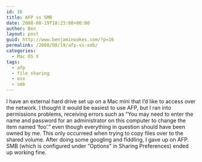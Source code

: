 ```yaml
---
id: 16
title: AFP vs SMB
date: 2008-08-19T18:23:08+00:00
author: Ben
layout: post
guid: http://www.benjaminoakes.com/?p=16
permalink: /2008/08/19/afp-vs-smb/
categories:
  - Mac OS X
tags:
  - afp
  - file sharing
  - osx
  - smb
---
```

I have an external hard drive set up on a Mac mini that I&#8217;d like to access over the network. I thought it would be easiest to use AFP, but I ran into permissions problems, receiving errors such as &#8220;You may need to enter the name and password for an administrator on this computer to change the item named &#8216;foo&#8217;.&#8221; even though everything in question should have been owned by me. This only occurreed when trying to copy files over to the shared volume. After doing some googling and fiddling, I gave up on AFP. SMB (which is configured under &#8220;Options&#8221; in Sharing Preferences) ended up working fine.
